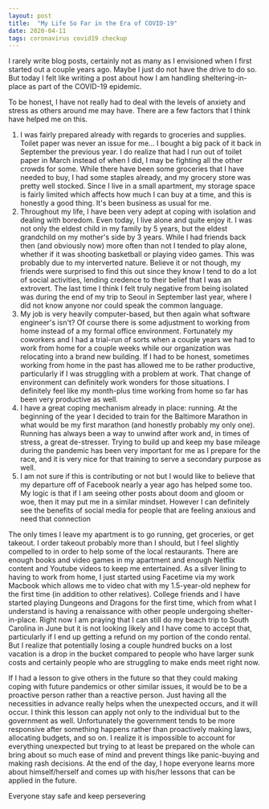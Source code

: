 ```yaml
---
layout: post
title:  "My Life So Far in the Era of COVID-19"
date: 2020-04-11
tags: coronavirus covid19 checkup
---
```


I rarely write blog posts, certainly not as many as I envisioned when I first started out a couple years ago.  Maybe I just do not have the drive to do so.  But today I felt like writing a post about how I am handling sheltering-in-place as part of the COVID-19 epidemic.

To be honest, I have not really had to deal with the levels of anxiety and stress as others around me may have.  There are a few factors that I think have helped me on this.

1. I was fairly prepared already with regards to groceries and supplies.  Toilet paper was never an issue for me... I bought a big pack of it back in September the previous year.  I do realize that had I run out of toilet paper in March instead of when I did, I may be fighting all the other crowds for some.  While there have been some groceries that I have needed to buy, I had some staples already, and my grocery store was pretty well stocked.  Since I live in a small apartment, my storage space is fairly limited which affects how much I can buy at a time, and this is honestly a good thing.  It's been business as usual for me.
2. Throughout my life, I have been very adept at coping with isolation and dealing with boredom.  Even today, I live alone and quite enjoy it.  I was not only the eldest child in my family by 5 years, but the eldest grandchild on my mother's side by 3 years.  While I had friends back then (and obviously now) more often than not I tended to play alone, whether if it was shooting basketball or playing video games.  This was probably due to my interverted nature.  Believe it or not though, my friends were surprised to find this out since they know I tend to do a lot of social activities, lending credence to their belief that I was an extrovert.  The last time I think I felt truly negative from being isolated was during the end of my trip to Seoul in September last year, where I did not know anyone nor could speak the common language. 
3. My job is very heavily computer-based, but then again what software engineer's isn't?  Of course there is some adjustment to working from home instead of a my formal office environment.  Fortunately my coworkers and I had a trial-run of sorts when a couple years we had to work from home for a couple weeks while our organization was relocating into a brand new building.  If I had to be honest, sometimes working from home in the past has allowed me to be rather productive, particularly if I was struggling with a problem at work. That change of environment can definitely work wonders for those situations.  I definitely feel like my month-plus time working from home so far has been very productive as well.
4. I have a great coping mechanism already in place: running.  At the beginning of the year I decided to train for the Baltimore Marathon in what would be my first marathon (and honestly probably my only one).  Running has always been a way to unwind after work and, in times of stress, a great de-stresser. Trying to build up and keep my base mileage during the pandemic has been very important for me as I prepare for the race, and it is very nice for that training to serve a secondary purpose as well.
5. I am not sure if this is contributing or not but I would like to believe that my departure off of Facebook nearly a year ago has helped some too.  My logic is that if I am seeing other posts about doom and gloom or woe, then it may put me in a similar mindset.  However I can definitely see the benefits of social media for people that are feeling anxious and need that connection

The only times I leave my apartment is to go running, get groceries, or get takeout.  I order takeout probably more than I should, but I feel slightly compelled to in order to help some of the local restaurants.  There are enough books and video games in my apartment and enough Netflix content and Youtube videos to keep me entertained.  As a silver lining to having to work from home, I just started using Facetime via my work Macbook which allows me to video chat with my 1.5-year-old nephew for the first time (in addition to other relatives).  College friends and I have started playing Dungeons and Dragons for the first time, which from what I understand is having a renaissance with other people undergoing shelter-in-place.  Right now I am praying that I can still do my beach trip to South Carolina in June but it is not looking likely and I have come to accept that, particularly if I end up getting a refund on my portion of the condo rental.  But I realize that potentially losing a couple hundred bucks on a lost vacation is a drop in the bucket compared to people who have larger sunk costs and certainly people who are struggling to make ends meet right now.

If I had a lesson to give others in the future so that they could making coping with future pandemics or other similar issues, it would be to be a proactive person rather than a reactive person.  Just having all the necessities in advance really helps when the unexpected occurs, and it will occur. I think this lesson can apply not only to the individual but to the government as well.  Unfortunately the government tends to be more responsive after something happens rather than proactively making laws, allocating budgets, and so on.  I realize it is impossible to account for everything unexpected but trying to at least be prepared on the whole can bring about so much ease of mind and prevent things like panic-buying and making rash decisions. At the end of the day, I hope everyone learns more about himself/herself and comes up with his/her lessons that can be applied in the future.

Everyone stay safe and keep persevering 
